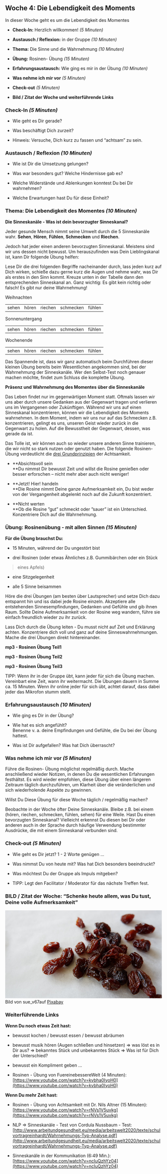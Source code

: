 ## Woche 4: Die Lebendigkeit des Moments

In dieser Woche geht es um die Lebendigkeit des Momentes

-   **Check-In:** Herzlich willkommen! *(5 Minuten)*

-   **Austausch / Reflexion:** in der Gruppe *(10 Minuten)*

-   **Thema:** Die Sinne und die Wahrnehmung *(10 Minuten)*

-   **Übung:** Rosinen- Übung *(15 Minuten)*

-   **Erfahrungsaustausch:** Wie ging es mir in der Übung *(10 Minuten)*

-   **Was nehme ich mir vor** *(5 Minuten)*

-   **Check-out** *(5 Minuten)*

-   **Bild / Zitat der Woche und weiterführende Links**

### Check-In *(5 Minuten)*

-   Wie geht es Dir gerade?

-   Was beschäftigt Dich zurzeit?

-   Hinweis: Versuche, Dich kurz zu fassen und “achtsam” zu sein.

### Austausch / Reflexion *(10 Minuten)*

-   Wie ist Dir die Umsetzung gelungen?

-   Was war besonders gut? Welche Hindernisse gab es?

-   Welche Widerstände und Ablenkungen konntest Du bei Dir wahrnehmen?

-   Welche Erwartungen hast Du für diese Einheit?

### Thema: Die Lebendigkeit des Momentes *(10 Minuten)*

**Die Sinneskanäle - Was ist dein bevorzugter Sinneskanal?**

Jeder gesunde Mensch nimmt seine Umwelt durch die 5 Sinneskanäle wahr.
**Sehen**, **Hören**, **Fühlen**, **Schmecken** und **Riechen**.

Jedoch hat jeder einen anderen bevorzugten Sinneskanal. Meistens sind
wir uns dessen nicht bewusst. Um herauszufinden was Dein Lieblingskanal
ist, kann Dir folgende Übung helfen:

Lese Dir die drei folgenden Begriffe nacheinander durch, lass jeden kurz
auf Dich wirken, schieße dazu gerne kurz die Augen und nehme wahr, was
Dir als erstes in den Sinn kommt. Kreuze unten in der Tabelle dann den
entsprechenden Sinneskanal an. Ganz wichtig: Es gibt kein richtig oder
falsch! Es gibt nur deine Wahrnehmung!

Weihnachten

|       |       |         |           |        |
|-------|-------|---------|-----------|--------|
| sehen | hören | riechen | schmecken | fühlen |

Sonnenuntergang

|       |       |         |           |        |
|-------|-------|---------|-----------|--------|
| sehen | hören | riechen | schmecken | fühlen |

Wochenende

|       |       |         |           |        |
|-------|-------|---------|-----------|--------|
| sehen | hören | riechen | schmecken | fühlen |

Das Spannende ist, dass wir ganz automatisch beim Durchführen dieser
kleinen Übung bereits beim Wesentlichen angekommen sind, bei der
Wahrnehmung der Sinneskanäle. Wer den Selbst-Test noch genauer machen
möchte, findet zum Schluss die komplette Übung.

**Präsenz und Wahrnehmung des Momentes** **über die Sinneskanäle**

Das Leben findet nur im gegenwärtigen Moment statt. Oftmals lassen wir
uns aber durch unsere Gedanken aus der Gegenwart tragen und verlieren
uns im Vergangenen oder Zukünftigen. Während wir uns auf einen
Sinneskanal konzentrieren, können wir die Lebendigkeit des Moments
wahrnehmen. In dem Moment, indem wir uns nur auf das Schmecken z.B.
konzentrieren, gelingt es uns, unseren Geist wieder zurück in die
Gegenwart zu holen. Auf die Bewusstheit der Gegenwart, dessen, was
gerade da ist.

Das Tolle ist, wir können auch so wieder unsere anderen Sinne
trainieren, die wir nicht so stark nutzen oder genutzt haben. Die
folgende Rosinen-Übung verdeutlicht die [drei
Grundprinzipien](http://mymindfulmoves.de/mindfulness/mindfulness/) der
Achtsamkeit.

-   **Absichtsvoll sein  
    **Du nimmst Dir bewusst Zeit und willst die Rosine genießen oder
    besser erforschen – nicht mehr aber auch nicht weniger!

-   **Jetzt! Hier! handeln  
    **Die Rosine nimmt Deine ganze Aufmerksamkeit ein, Du bist weder von
    der Vergangenheit abgelenkt noch auf die Zukunft konzentriert.

-   **Nicht werten  
    **Ob die Rosine ”gut” schmeckt oder ”sauer” ist ein Unterschied.
    Konzentriere Dich auf die Wahrnehmung.

### Übung: Rosinenübung - mit allen Sinnen *(15 Minuten)*

**Für die Übung brauchst Du:**

-   15 Minuten, während der Du ungestört bist

-   drei Rosinen (oder etwas Ähnliches z.B. Gummibärchen oder ein Stück
    
> eines Apfels)

-   eine Sitzgelegenheit

-   alle 5 Sinne beisammen

Höre die drei Übungen (am besten über Lautsprecher) und setze Dich dazu
entspannt hin und iss dabei jede Rosine einzeln. Akzeptiere alle
entstehenden Sinnesempfindungen, Gedanken und Gefühle und gib ihnen
Raum. Sollte Deine Aufmerksamkeit von der Rosine weg wandern, führe sie
einfach freundlich wieder zu ihr zurück.

Lass Dich durch die Übung leiten - Du musst nicht auf Zeit und Erklärung
achten. Konzentriere dich voll und ganz auf deine Sinneswahrnehmungen.
Mache die drei Übungen direkt hintereinander.

**mp3 - Rosinen Übung Teil1**

**mp3 - Rosinen Übung Teil2**

**mp3 - Rosinen Übung Teil3**

TIPP: Wenn ihr in der Gruppe übt, kann jeder für sich die Übung
machen. Vereinbart eine Zeit, wann ihr weitermacht. Die Übungen dauern
in Summe ca. 15 Minuten. Wenn ihr online jeder für sich übt, achtet
darauf, dass dabei jeder das Mikrofon stumm stellt.

### Erfahrungsaustausch *(10 Minuten)*

-   Wie ging es Dir in der Übung?

-   Wie hat es sich angefühlt?  
    Benenne v. a. deine Empfindungen und Gefühle, die Du bei der Übung
    hattest.

-   Was ist Dir aufgefallen? Was hat Dich überrascht?

### Was nehme ich mir vor *(5 Minuten)*

Führe die Rosinen- Übung möglichst regelmäßig durch. Mache anschließend
wieder Notizen, in denen Du die wesentlichen Erfahrungen festhältst. Es
wird wieder empfohlen, diese Übung über einen längeren Zeitraum täglich
durchzuführen, um Klarheit über die veränderlichen und sich
wiederholende Aspekte zu gewinnen.

Willst Du Diese Übung für diese Woche täglich / regelmäßig machen?

Beobachte in der Woche öfter Deine Sinneskanäle. Bleibe z.B. bei einem
(hören, riechen, schmecken, fühlen, sehen) für eine Weile. Hast Du einen
bevorzugten Sinneskanal? Vielleicht erkennst Du diesen bei Dir oder
anderen auch in der Sprache durch häufige Verwendung bestimmter
Ausdrücke, die mit einem Sinneskanal verbunden sind.

### Check-out *(5 Minuten)*

-   Wie geht es Dir jetzt? 1 - 2 Worte genügen …

-   Was nimmst Du von heute mit? Was hat Dich besonders beeindruckt?

-   Was möchtest Du der Gruppe als Impuls mitgeben?

-   TIPP: Legt den Facilitator / Moderator für das nächste
    Treffen fest.

### BILD / Zitat der Woche: “Schenke heute allem, was Du tust, Deine volle Aufmerksamkeit”

![](./images/image10.png)
Bild von sue\_v67auf
[Pixabay](https://pixabay.com/de/?utm_source=link-attribution&utm_medium=referral&utm_campaign=image&utm_content=2847508)

### Weiterführende Links

**Wenn Du noch etwas Zeit hast:**

-   bewusst kochen / bewusst essen / bewusst abräumen

-   bewusst musik hören (Augen schließen und hinsetzen) =&gt; was löst
    es in Dir aus? =&gt; bekanntes Stück und unbekanntes Stück =&gt; Was
    ist für Dich der Unterschied?

-   bewusst ein Kompliment geben ...

-   Rosinen - Übung von FuereinebessereWelt (4 Minuten):
    [https://www.youtube.com/watch?v=kvbha0IyoH0](https://www.youtube.com/watch?v=kvbha0IyoH0)

**Wenn Du mehr Zeit hast:**

-   Rosinen - Übung von Achtsamkeit mit Dr. Nils Altner (15 Minuten):
    [https://www.youtube.com/watch?v=rNVs1V5uvkg](https://www.youtube.com/watch?v=rNVs1V5uvkg)

-   NLP =&gt; Sinneskanäle - Test von Cordula Nussbaum - Test:
    [http://www.arbeitundgesundheit.eu/media/arbeitswelt2020/texte/schulvortragreinhardt/Wahrnehmungs-Typ-Analyse.pdf](http://www.arbeitundgesundheit.eu/media/arbeitswelt2020/texte/schulvortragreinhardt/Wahrnehmungs-Typ-Analyse.pdf)

-   Sinneskanäle in der Kommunikation (6:49 Min.):
    [https://www.youtube.com/watch?v=ncIuQzhYz04](https://www.youtube.com/watch?v=ncIuQzhYz04)